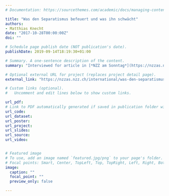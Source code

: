 ```yaml
---
# Documentation: https://sourcethemes.com/academic/docs/managing-content/

title: "Was den Separatismus befeuert und was ihn schwächt"
authors: 
- Matthias Knecht
date: "2017-10-28T00:00:00Z"
doi: ""

# Schedule page publish date (NOT publication's date).
publishDate: 2019-09-14T18:19:30+01:00

# Summary. A one-sentence description of the content.
summary: "Interviewed for article in [*NZZ am Sonntag*](https://nzzas.nzz.ch/international/was-den-separatismus-befeuert-und-was-ihn-schwaecht-ld.1324786?reduced=true)"

# Optional external URL for project (replaces project detail page).
external_link: "https://nzzas.nzz.ch/international/was-den-separatismus-befeuert-und-was-ihn-schwaecht-ld.1324786?reduced=true"

# Custom links (optional).
#   Uncomment and edit lines below to show custom links.

url_pdf: 
# Link to PDF automatically generated if saved in publication folder with same name as folder
url_code: 
url_dataset:
url_poster:
url_project:
url_slides:
url_source:
url_video:


# Featured image
# To use, add an image named `featured.jpg/png` to your page's folder. 
# Focal points: Smart, Center, TopLeft, Top, TopRight, Left, Right, BottomLeft, Bottom, BottomRight.
image:
  caption: ""
  focal_point: ""
  preview_only: false

---
```


